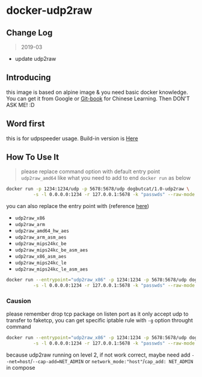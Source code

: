 # docker-udp2raw

## Change Log

> 2019-03

- update udp2raw

## Introducing

this image is based on alpine image & you need basic docker knowledge. You can get it from Google or [Git-book](https://yeasy.gitbooks.io/docker_practice/) for Chinese Learning. Then DON'T ASK ME! :D

## Word first

this is for udpspeeder usage. Build-in version is [Here](https://github.com/wangyu-/UDPspeeder/releases/20180806.0)

## How To Use It

> please replace command option with default entry point `udp2raw_amd64` like what you need to add to end `docker run` as below

```sh
docker run -p 1234:1234/udp -p 5678:5678/udp dogbutcat/1.0-udp2raw \
          -s -l 0.0.0.0:1234 -r 127.0.0.1:5678 -k "passwds" --raw-mode faketcp -g
```

you can also replace the entry point with (reference [here](https://docs.docker.com/engine/reference/run/#entrypoint-default-command-to-execute-at-runtime))

- `udp2raw_x86`
- `udp2raw_arm`
- `udp2raw_amd64_hw_aes`
- `udp2raw_arm_asm_aes`
- `udp2raw_mips24kc_be`
- `udp2raw_mips24kc_be_asm_aes`
- `udp2raw_x86_asm_aes`
- `udp2raw_mips24kc_le`
- `udp2raw_mips24kc_le_asm_aes`

```sh
docker run --entrypoint="udp2raw_x86" -p 1234:1234 -p 5678:5678/udp dogbutcat/1.0-udp2raw \
          -s -l 0.0.0.0:1234 -r 127.0.0.1:5678 -k "passwds" --raw-mode faketcp -g
```

### Causion

please remember drop tcp package on listen port as it only accept udp to transfer to faketcp, you can get specific iptable rule with `-g` option throught command

```sh
docker run --entrypoint="udp2raw_x86" -p 1234:1234 -p 5678:5678/udp dogbutcat/1.0-udp2raw \
          -s -l 0.0.0.0:1234 -r 127.0.0.1:5678 -k "passwds" --raw-mode faketcp -g
```

because udp2raw running on level 2, if not work correct, maybe need add `--net=host`/`--cap-add=NET_ADMIN` or `network_mode:"host"`/`cap_add: NET_ADMIN` in compose